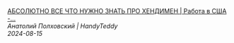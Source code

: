 <!--2024-08-15 15:00:50-->
<div class="yb">
  <a class="nodecor" href="/posts.html?rabota/absoljutno_vse_chto_nujno_znat_pro_hendimen_rabota_v_ssha_-_handyman">
    <img class="preview" data-videoid="rDyusKJm4Zg" src="https://i3.ytimg.com/vi/rDyusKJm4Zg/hqdefault.jpg" align="middle" alt="">
  </a>
  <div class="inlbl text">
    <a class="nodecor" href="/posts.html?rabota/absoljutno_vse_chto_nujno_znat_pro_hendimen_rabota_v_ssha_-_handyman">АБСОЛЮТНО ВСЕ ЧТО НУЖНО ЗНАТЬ ПРО ХЕНДИМЕН | Работа в США -...</a><br>
    <i class="smaller2">Анатолий Полховский | HandyTeddy </i><br>
    <i class="smaller3">2024-08-15</i>
  </div>
</div>
